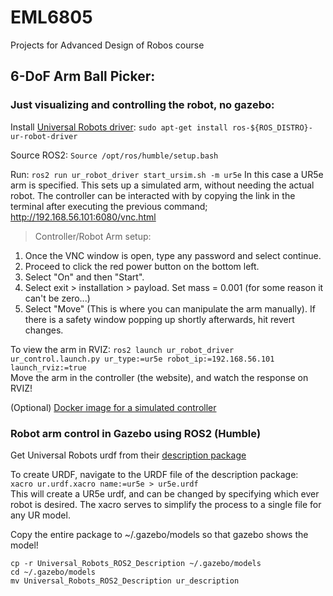 # EML6805
Projects for Advanced Design of Robos course

## 6-DoF Arm Ball Picker:

### Just visualizing and controlling the robot, no gazebo:
Install [Universal Robots driver](https://github.com/UniversalRobots/Universal_Robots_ROS2_Driver):
`sudo apt-get install ros-${ROS_DISTRO}-ur-robot-driver`

Source ROS2:
`Source /opt/ros/humble/setup.bash`

Run: 
`ros2 run ur_robot_driver start_ursim.sh -m ur5e`
In this case a UR5e arm is specified. This sets up a simulated arm, without needing the actual robot. The controller can be interacted with by copying the link in the terminal after executing the previous command; http://192.168.56.101:6080/vnc.html

> Controller/Robot Arm setup:  
  1. Once the VNC window is open, type any password and select continue.  
  2. Proceed to click the red power button on the bottom left.  
  3. Select "On" and then "Start".  
  4. Select exit > installation > payload. Set mass = 0.001 (for some reason it can't be zero...)  
  5. Select "Move" (This is where you can manipulate the arm manually). If there is a safety window popping up shortly afterwards, hit revert changes.  

To view the arm in RVIZ:
`ros2 launch ur_robot_driver ur_control.launch.py ur_type:=ur5e robot_ip:=192.168.56.101 launch_rviz:=true`   
Move the arm in the controller (the website), and watch the response on RVIZ! 

(Optional) [Docker image for a simulated controller](https://hub.docker.com/r/universalrobots/ursim_e-series) 

### Robot arm control in Gazebo using ROS2 (Humble)
Get Universal Robots urdf from their [description package](https://github.com/UniversalRobots/Universal_Robots_ROS2_Description)

To create URDF, navigate to the URDF file of the description package:  
`xacro ur.urdf.xacro name:=ur5e > ur5e.urdf`  
This will create a UR5e urdf, and can be changed by specifying which ever robot is desired. The xacro serves to simplify the process to a single file for any UR model.

Copy the entire package to ~/.gazebo/models so that gazebo shows the model!  
```
cp -r Universal_Robots_ROS2_Description ~/.gazebo/models
cd ~/.gazebo/models
mv Universal_Robots_ROS2_Description ur_description
```  
